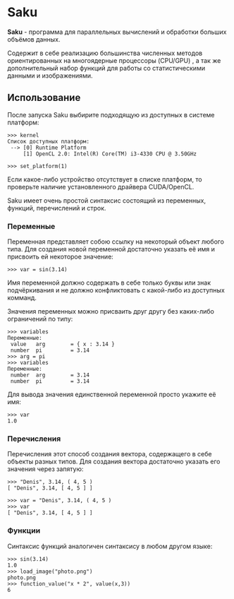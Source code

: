 
# Saku
**Saku** - программа для параллельных вычислений и обработки больших объёмов данных.

Содержит
в себе реализацию большинства численных методов ориентированных на многоядерные процессоры (CPU/GPU)
, а так же дополнительный набор функций для работы со статистическими данными и изображениями.

## Использование
После запуска Saku выбирите подходящую из доступных в системе платформ:
```
>>> kernel
Список доступных платформ:
 --> [0] Runtime Platform
     [1] OpenCL 2.0: Intel(R) Core(TM) i3-4330 CPU @ 3.50GHz

>>> set_platform(1)
```
Если какое-либо устройство отсутствует в списке платформ, то проверьте наличие установленного
драйвера CUDA/OpenCL.

Saku имеет очень простой синтаксис состоящий из переменных, функций, перечислений и строк.


### Переменные
Переменная представляет собою ссылку на некоторый объект любого типа. Для создания новой переменной
достаточно указать её имя и присвоить ей некоторое значение:
```
>>> var = sin(3.14)
```
Имя переменной должно содержать в себе только буквы или знак подчёркивания и не должно 
конфликтовать с какой-либо из доступных комманд.

Значения переменных можно присваить друг другу без каких-либо ограничений по типу:
```
>>> variables
Переменные:
 value   arg        = { x : 3.14 }
 number  pi         = 3.14
>>> arg = pi
>>> variables
Переменные:
 number  arg        = 3.14
 number  pi         = 3.14
```

Для вывода значения единственной переменной просто укажите её имя:
```
>>> var
1.0
```

### Перечисления
Перечисления этот способ создания вектора, содержащего в себе объекты разных типов. Для
создания вектора достаточно указать его значения через запятую:
```
>>> "Denis", 3.14, ( 4, 5 )
[ "Denis", 3.14, [ 4, 5 ] ]

>>> var = "Denis", 3.14, ( 4, 5 )
>>> var
[ "Denis", 3.14, [ 4, 5 ] ]
```

### Функции
Синтаксис функций аналогичен синтаксису в любом другом языке:
```
>>> sin(3.14)
1.0
>>> load_image("photo.png")
photo.png
>>> function_value("x * 2", value(x,3))
6
```
